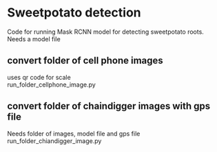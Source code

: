 # Sweetpotato detection
Code for running Mask RCNN model for detecting sweetpotato roots.\
Needs a model file

## convert folder of cell phone images
uses qr code for scale\
run_folder_cellphone_image.py

## convert folder of chaindigger images with gps file
Needs folder of images, model file and gps file\
run_folder_chiandigger_image.py
